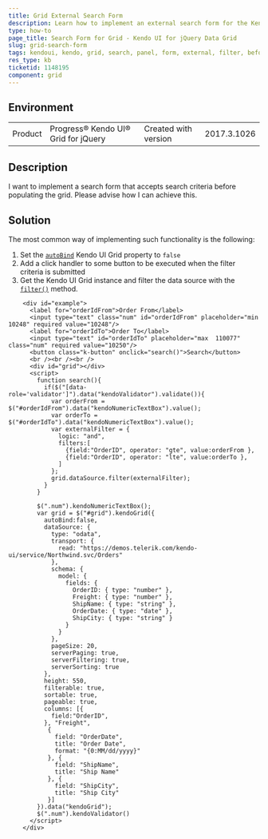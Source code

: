 ```yaml
---
title: Grid External Search Form
description: Learn how to implement an external search form for the Kendo UI Grid.
type: how-to
page_title: Search Form for Grid - Kendo UI for jQuery Data Grid
slug: grid-search-form
tags: kendoui, kendo, grid, search, panel, form, external, filter, before, load
res_type: kb
ticketid: 1148195
component: grid
---
```


## Environment

<table>
 <tr>
  <td>Product</td>
  <td>Progress® Kendo UI® Grid for jQuery</td> 
  <td>Created with version</td>
  <td>2017.3.1026</td>
 </tr>
</table>

## Description

I want to implement a search form that accepts search criteria before populating the grid. Please advise how I can achieve this.

## Solution

The most common way of implementing such functionality is the following:

1. Set the [`autoBind`](/api/javascript/ui/grid/configuration/autobind) Kendo UI Grid property to `false`
1. Add a click handler to some button to be executed when the filter criteria is submitted
1. Get the Kendo UI Grid instance and filter the data source with the [`filter()`](/api/javascript/data/datasource/methods/filter) method.

```dojo
    <div id="example">
      <label for="orderIdFrom">Order From</label>
      <input type="text" class="num" id="orderIdFrom" placeholder="min 10248" required value="10248"/>
      <label for="orderIdTo">Order To</label>
      <input type="text" id="orderIdTo" placeholder="max  110077" class="num" required value="10250"/>
      <button class="k-button" onclick="search()">Search</button>
      <br /><br /><br />
      <div id="grid"></div>
      <script>
        function search(){
          if($("[data-role='validator']").data("kendoValidator").validate()){
            var orderFrom = $("#orderIdFrom").data("kendoNumericTextBox").value();
            var orderTo = $("#orderIdTo").data("kendoNumericTextBox").value();
            var externalFilter = { 
              logic: "and",
              filters:[
                {field:"OrderID", operator: "gte", value:orderFrom },
                {field:"OrderID", operator: "lte", value:orderTo },
              ]
            };
            grid.dataSource.filter(externalFilter);
          }
        }

        $(".num").kendoNumericTextBox();
        var grid = $("#grid").kendoGrid({
          autoBind:false,
          dataSource: {
            type: "odata",
            transport: {
              read: "https://demos.telerik.com/kendo-ui/service/Northwind.svc/Orders"
            },
            schema: {
              model: {
                fields: {
                  OrderID: { type: "number" },
                  Freight: { type: "number" },
                  ShipName: { type: "string" },
                  OrderDate: { type: "date" },
                  ShipCity: { type: "string" }
                }
              }
            },
            pageSize: 20,
            serverPaging: true,
            serverFiltering: true,
            serverSorting: true
          },
          height: 550,
          filterable: true,
          sortable: true,
          pageable: true,
          columns: [{
            field:"OrderID",
          }, "Freight",
           {
             field: "OrderDate",
             title: "Order Date",
             format: "{0:MM/dd/yyyy}"
           }, {
             field: "ShipName",
             title: "Ship Name"
           }, {
             field: "ShipCity",
             title: "Ship City"
           }]
        }).data("kendoGrid");
        $(".num").kendoValidator()
      </script>
    </div>
```
